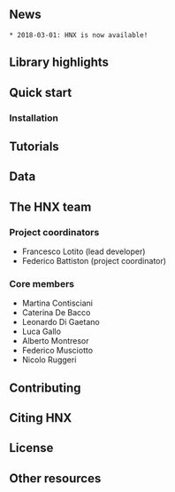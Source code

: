 
## News
    * 2018-03-01: HNX is now available!

## Library highlights

## Quick start

### Installation

## Tutorials

## Data

## The HNX team

### Project coordinators
* Francesco Lotito (lead developer)
* Federico Battiston (project coordinator)

### Core members
* Martina Contisciani
* Caterina De Bacco
* Leonardo Di Gaetano
* Luca Gallo
* Alberto Montresor
* Federico Musciotto
* Nicolo Ruggeri

## Contributing

## Citing HNX

## License

## Other resources